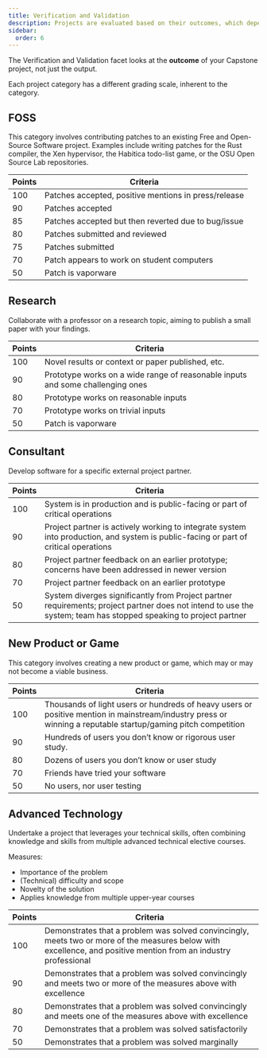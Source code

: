 ```yaml
---
title: Verification and Validation
description: Projects are evaluated based on their outcomes, which depend on the category.
sidebar:
  order: 6
---
```


The Verification and Validation facet looks at the **outcome** of your Capstone project, not just the output.

Each project category has a different grading scale, inherent to the category.

## FOSS

This category involves contributing patches to an existing Free and Open-Source Software project. Examples include writing patches for the Rust compiler, the Xen hypervisor, the Habitica todo-list game, or the OSU Open Source Lab repositories.

Points | Criteria
-------|---------
100    | Patches accepted, positive mentions in press/release
90     | Patches accepted
85     | Patches accepted but then reverted due to bug/issue
80     | Patches submitted and reviewed
75     | Patches submitted
70     | Patch appears to work on student computers
50     | Patch is vaporware

## Research

Collaborate with a professor on a research topic, aiming to publish a small paper with your findings.

Points | Criteria
-------|---------
100    | Novel results or context or paper published, etc.
90     | Prototype works on a wide range of reasonable inputs and some challenging ones
80     | Prototype works on reasonable inputs
70     | Prototype works on trivial inputs
50     | Patch is vaporware

## Consultant

Develop software for a specific external project partner.

Points | Criteria
-------|---------
100    | System is in production and is public-facing or part of critical operations
90     | Project partner is actively working to integrate system into production, and system is public-facing or part of critical operations
80     | Project partner feedback on an earlier prototype; concerns have been addressed in newer version
70     | Project partner feedback on an earlier prototype
50     | System diverges significantly from Project partner requirements; project partner does not intend to use the system; team has stopped speaking to project partner

## New Product or Game

This category involves creating a new product or game, which may or may not become a viable business.

Points | Criteria
-------|---------
100    | Thousands of light users or hundreds of heavy users or positive mention in mainstream/industry press or winning a reputable startup/gaming pitch competition
90     | Hundreds of users you don’t know or rigorous user study.
80     | Dozens of users you don’t know or user study
70     | Friends have tried your software
50     | No users, nor user testing

## Advanced Technology

Undertake a project that leverages your technical skills, often combining knowledge and skills from multiple advanced technical elective courses.

Measures:

- Importance of the problem
- (Technical) difficulty and scope
- Novelty of the solution
- Applies knowledge from multiple upper-year courses

Points | Criteria
-------|---------
100    | Demonstrates that a problem was solved convincingly, meets two or more of the measures below with excellence, and positive mention from an industry professional
90     | Demonstrates that a problem was solved convincingly and meets two or more of the measures above with excellence
80     | Demonstrates that a problem was solved convincingly and meets one of the measures above with excellence
70     | Demonstrates that a problem was solved satisfactorily
50     | Demonstrates that a problem was solved marginally